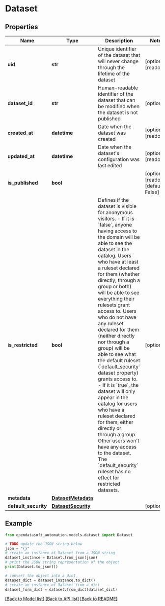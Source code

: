 # Dataset


## Properties

Name | Type | Description | Notes
------------ | ------------- | ------------- | -------------
**uid** | **str** | Unique identifier of the dataset that will never change through the lifetime of the dataset | [optional] [readonly] 
**dataset_id** | **str** | Human-readable identifier of the dataset that can be modified when the dataset is not published | [optional] 
**created_at** | **datetime** | Date when the dataset was created | [optional] [readonly] 
**updated_at** | **datetime** | Date when the dataset&#39;s configuration was last edited | [optional] [readonly] 
**is_published** | **bool** |  | [optional] [readonly] [default to False]
**is_restricted** | **bool** | Defines if the dataset is visible for anonymous visitors.  - If it is &#x60;false&#x60;, anyone having access to the domain will be able to see the dataset in the catalog. Users who have at least a ruleset declared for them (whether directly, through a group or both) will be able to see everything their rulesets grant access to. Users who do not have any ruleset declared for them (neither directly nor through a group) will be able to see what the default ruleset (&#x60;default_security&#x60; dataset property) grants access to. - If it is &#x60;true&#x60;, the dataset will only appear in the catalog for users who have a ruleset declared for them, either directly or through a group. Other users won&#39;t have any access to the dataset. The &#x60;default_security&#x60; ruleset has no effect for restricted datasets. | [optional] 
**metadata** | [**DatasetMetadata**](DatasetMetadata.md) |  | 
**default_security** | [**DatasetSecurity**](DatasetSecurity.md) |  | [optional] 

## Example

```python
from opendatasoft_automation.models.dataset import Dataset

# TODO update the JSON string below
json = "{}"
# create an instance of Dataset from a JSON string
dataset_instance = Dataset.from_json(json)
# print the JSON string representation of the object
print(Dataset.to_json())

# convert the object into a dict
dataset_dict = dataset_instance.to_dict()
# create an instance of Dataset from a dict
dataset_form_dict = dataset.from_dict(dataset_dict)
```
[[Back to Model list]](../README.md#documentation-for-models) [[Back to API list]](../README.md#documentation-for-api-endpoints) [[Back to README]](../README.md)


